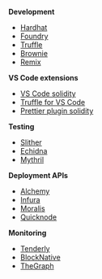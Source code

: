 **Development**

- [Hardhat](https://hardhat.org/)
- [Foundry](https://getfoundry.sh/)
- [Truffle](https://trufflesuite.com/)
- [Brownie](https://eth-brownie.readthedocs.io/en/stable/)
- [Remix](https://remix-project.org/)

**VS Code extensions**

- [VS Code solidity](https://marketplace.visualstudio.com/items?itemName=JuanBlanco.solidity)
- [Truffle for VS Code](https://marketplace.visualstudio.com/items?itemName=trufflesuite-csi.truffle-vscode)
- [Prettier plugin solidity](https://github.com/prettier-solidity/prettier-plugin-solidity)

**Testing**

- [Slither](https://github.com/crytic/slither)
- [Echidna](https://github.com/crytic/echidna)
- [Mythril](https://github.com/ConsenSys/mythril)

**Deployment APIs**

- [Alchemy](https://www.alchemy.com/)
- [Infura](https://www.infura.io/)
- [Moralis](https://moralis.io/)
- [Quicknode](https://www.quicknode.com/)

**Monitoring**

- [Tenderly](https://tenderly.co/)
- [BlockNative](https://www.blocknative.com/)
- [TheGraph](https://thegraph.com/)

